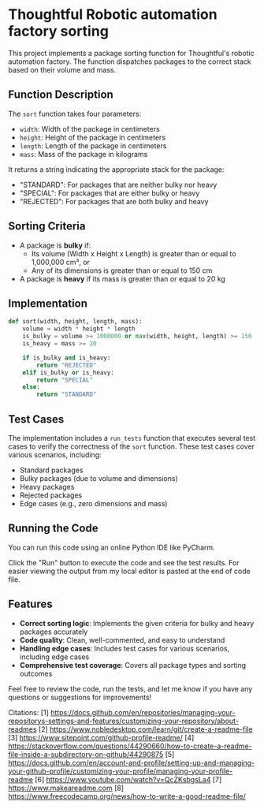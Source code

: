 # Thoughtful Robotic automation factory sorting

This project implements a package sorting function for Thoughtful's robotic automation factory. The function dispatches packages to the correct stack based on their volume and mass.

## Function Description

The `sort` function takes four parameters:

- `width`: Width of the package in centimeters
- `height`: Height of the package in centimeters
- `length`: Length of the package in centimeters
- `mass`: Mass of the package in kilograms

It returns a string indicating the appropriate stack for the package:

- "STANDARD": For packages that are neither bulky nor heavy
- "SPECIAL": For packages that are either bulky or heavy
- "REJECTED": For packages that are both bulky and heavy

## Sorting Criteria

- A package is **bulky** if:
  - Its volume (Width x Height x Length) is greater than or equal to 1,000,000 cm³, or
  - Any of its dimensions is greater than or equal to 150 cm
- A package is **heavy** if its mass is greater than or equal to 20 kg

## Implementation

```python
def sort(width, height, length, mass):
    volume = width * height * length
    is_bulky = volume >= 1000000 or max(width, height, length) >= 150
    is_heavy = mass >= 20

    if is_bulky and is_heavy:
        return "REJECTED"
    elif is_bulky or is_heavy:
        return "SPECIAL"
    else:
        return "STANDARD"
```

## Test Cases

The implementation includes a `run_tests` function that executes several test cases to verify the correctness of the `sort` function. These test cases cover various scenarios, including:

- Standard packages
- Bulky packages (due to volume and dimensions)
- Heavy packages
- Rejected packages
- Edge cases (e.g., zero dimensions and mass)

## Running the Code

You can run this code using an online Python IDE like PyCharm.

Click the "Run" button to execute the code and see the test results. For easier viewing the output from my local editor is pasted at the end of code file.

## Features

- **Correct sorting logic**: Implements the given criteria for bulky and heavy packages accurately
- **Code quality**: Clean, well-commented, and easy to understand
- **Handling edge cases**: Includes test cases for various scenarios, including edge cases
- **Comprehensive test coverage**: Covers all package types and sorting outcomes

Feel free to review the code, run the tests, and let me know if you have any questions or suggestions for improvements!

Citations:
[1] https://docs.github.com/en/repositories/managing-your-repositorys-settings-and-features/customizing-your-repository/about-readmes
[2] https://www.nobledesktop.com/learn/git/create-a-readme-file
[3] https://www.sitepoint.com/github-profile-readme/
[4] https://stackoverflow.com/questions/44290660/how-to-create-a-readme-file-inside-a-subdirectory-on-github/44290875
[5] https://docs.github.com/en/account-and-profile/setting-up-and-managing-your-github-profile/customizing-your-profile/managing-your-profile-readme
[6] https://www.youtube.com/watch?v=QcZKsbgsLa4
[7] https://www.makeareadme.com
[8] https://www.freecodecamp.org/news/how-to-write-a-good-readme-file/
